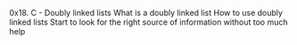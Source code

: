 0x18. C - Doubly linked lists
What is a doubly linked list
How to use doubly linked lists
Start to look for the right source of information without too much help